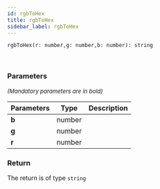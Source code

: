```yaml
---
id: rgbToHex
title: rgbToHex
sidebar_label: rgbToHex
---
```


```tsx
rgbToHex(r: number,g: number,b: number): string
```
<br/>



### Parameters

<font size="2"><i>(Mandatory parameters are in bold)</i></font>

| Parameters | Type | Description |
| --------- | ---- | ----------- |
| **b** | number |  |
| **g** | number |  |
| **r** | number |  |


### Return



The return is of type <code>string</code>
